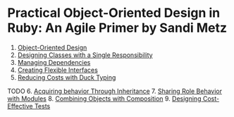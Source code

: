 # Practical Object-Oriented Design in Ruby: An Agile Primer by Sandi Metz

1. [Object-Oriented Design](object-oriented-design.md)
2. [Designing Classes with a Single Responsibility](designing-classes-with-srp.md)
3. [Managing Dependencies](managing-dependencies.md)
4. [Creating Flexible Interfaces](creating-flexible-interfaces.md)
5. [Reducing Costs with Duck Typing](reducing-costs-with-duck-typing.md)


TODO
6. [Acquiring behavior Through Inheritance](acquiring-behavior-through-inheritance.md)
7. [Sharing Role Behavior with Modules](sharing-role-behavior-with-modules.md)
8. [Combining Objects with Composition](combining-objects-with-composition.md)
9. [Designing Cost-Effective Tests]()

